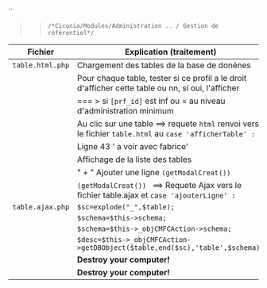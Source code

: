 
 ``
 
   >> ``/*Ciconia/Modules/Administration .. / Gestion de référentiel*/``
  
| Fichier         | Explication (traitement)                                                                               |
| ----------------| ------------------------------                                                                         |
| `table.html.php`| Chargement des tables de la base de donénes                                                            |
|    | Pour chaque table, tester si ce profil a le droit d'afficher cette table ou nn, si oui, l'afficher     |
|    | === > si `[prf_id]` est inf ou = au niveau d'administration minimum                                    |
|    | Au clic sur une table ==> requete `html` renvoi vers le fichier `table.html` au `case 'afficherTable' :`|
|    | Ligne 43 ' a voir avec fabrice'                                    |
|    | Affichage de la liste des tables                                   |
|    | " + " Ajouter une ligne `(getModalCreat()) `                       |
|    |`(getModalCreat()) ` ==> Requete Ajax vers le fichier table.ajax  et `case 'ajouterLigne' :`     |
|`table.ajax.php` | ` $sc=explode("_",$table); `    |
|      |`$schema=$this->schema; `    |
|      |  `$schema=$this->_objCMFCAction->schema;`    |
|      | `$desc=$this->_objCMFCAction->getDBObject($table,end($sc),'table',$schema);   `       |
|      | **Destroy your computer!**     |
|      | **Destroy your computer!**     |
